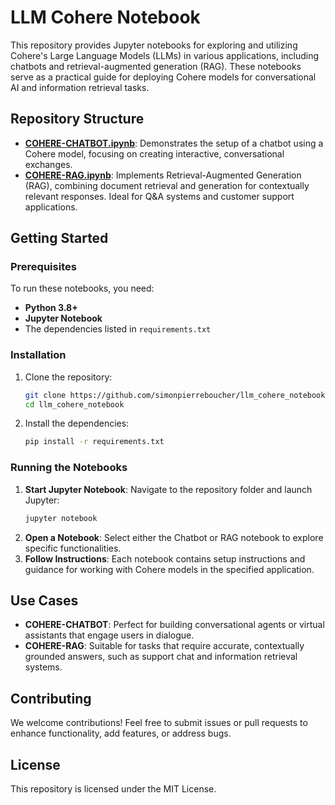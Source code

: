 # LLM Cohere Notebook

This repository provides Jupyter notebooks for exploring and utilizing Cohere's Large Language Models (LLMs) in various applications, including chatbots and retrieval-augmented generation (RAG). These notebooks serve as a practical guide for deploying Cohere models for conversational AI and information retrieval tasks.

## Repository Structure

- **[COHERE-CHATBOT.ipynb](https://github.com/simonpierreboucher/llm_cohere_notebook/blob/main/COHERE-CHATBOT.ipynb)**: Demonstrates the setup of a chatbot using a Cohere model, focusing on creating interactive, conversational exchanges.
- **[COHERE-RAG.ipynb](https://github.com/simonpierreboucher/llm_cohere_notebook/blob/main/COHERE-RAG.ipynb)**: Implements Retrieval-Augmented Generation (RAG), combining document retrieval and generation for contextually relevant responses. Ideal for Q&A systems and customer support applications.

## Getting Started

### Prerequisites

To run these notebooks, you need:
- **Python 3.8+**
- **Jupyter Notebook**
- The dependencies listed in `requirements.txt`

### Installation

1. Clone the repository:

   ```bash
   git clone https://github.com/simonpierreboucher/llm_cohere_notebook.git
   cd llm_cohere_notebook
   ```

2. Install the dependencies:

   ```bash
   pip install -r requirements.txt
   ```

### Running the Notebooks

1. **Start Jupyter Notebook**: Navigate to the repository folder and launch Jupyter:
   ```bash
   jupyter notebook
   ```
2. **Open a Notebook**: Select either the Chatbot or RAG notebook to explore specific functionalities.
3. **Follow Instructions**: Each notebook contains setup instructions and guidance for working with Cohere models in the specified application.

## Use Cases

- **COHERE-CHATBOT**: Perfect for building conversational agents or virtual assistants that engage users in dialogue.
- **COHERE-RAG**: Suitable for tasks that require accurate, contextually grounded answers, such as support chat and information retrieval systems.

## Contributing

We welcome contributions! Feel free to submit issues or pull requests to enhance functionality, add features, or address bugs.

## License

This repository is licensed under the MIT License.

